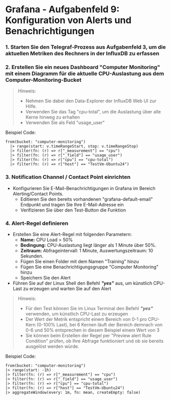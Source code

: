 # Grafana - Aufgabenfeld 9: Konfiguration von Alerts und Benachrichtigungen

### 1. Starten Sie den Telegraf-Prozess aus Aufgabenfeld 3, um die aktuellen Metriken des Rechners in der InfluxDB zu erfassen

### 2. Erstellen Sie ein neues Dashboard "Computer Monitoring" mit einem Diagramm für die aktuelle CPU-Auslastung aus dem Computer-Monitoring-Bucket

> Hinweis:
>  - Nehmen Sie dabei den Data-Explorer der InfluxDB Web UI zur Hilfe.
>  - Verwenden Sie das Tag "cpu-total", um die Auslastung über alle Kerne hinweg zu erhalten
>  - Verwenden Sie als Feld "usage_user"

Beispiel Code:

```flux
from(bucket: "computer-monitoring")
  |> range(start: v.timeRangeStart, stop: v.timeRangeStop)
  |> filter(fn: (r) => r["_measurement"] == "cpu")
  |> filter(fn: (r) => r["_field"] == "usage_user")
  |> filter(fn: (r) => r["cpu"] == "cpu-total")
  |> filter(fn: (r) => r["host"] == "TestVm-Ubuntu24")
```

### 3. **Notification Channel / Contact Point einrichten**
- Konfigurieren Sie E-Mail-Benachrichtigungen in Grafana im Bereich Alerting/Contact Points.
  - Editieren Sie den bereits vorhandenen "grafana-default-email" Endpunkt und tragen Sie Ihre E-Mail-Adresse ein
  - Verifizieren Sie über den Test-Button die Funktion

### 4. **Alert-Regel definieren**  
- Erstellen Sie eine Alert-Regel mit folgenden Parametern:  
  - **Name:** CPU Load > 50%
  - **Bedingung:** CPU-Auslastung liegt länger als 1 Minute über 50%.  
  - **Zeitraum:** Abfrageintervall: 1 Minute, Auswertungszeitraum: 10 Sekunden.
  - Fügen Sie einen Folder mit dem Namen "Training" hinzu
  - Fügen Sie eine Benachrichtigungsgruppe "Computer Monitoring" hinzu
  - Speichern Sie den Alert
- Führen Sie auf der Linux Shell den Befehl ***"yes"*** aus, um künstlich CPU-Last zu erzeugen und warten Sie auf den Alert

> Hinweis:
>  - Für den Test können Sie im Linux Terminal den Befehl ***"yes"*** verwenden, um künstlich CPU-Last zu erzeugen
>  - Der Wert der Metrik entspricht einem Bereich von 0-1 pro CPU-Kern (0-100% Last), bei 6 Kernen läuft der Bereich demnach von 0-6 und 50% entsprechen in diesem Beispiel einem Wert von 3
>  - Sie können beim Erstellen der Regel per "Preview alert Rule Condition" prüfen, ob Ihre Abfrage funktioniert und ob sie bereits ausgelöst werden würde.

Beispiel Code:
```flux
from(bucket: "computer-monitoring")
|> range(start: -1h)
|> filter(fn: (r) => r["_measurement"] == "cpu")
|> filter(fn: (r) => r["_field"] == "usage_user")
|> filter(fn: (r) => r["cpu"] == "cpu-total")
|> filter(fn: (r) => r["host"] == "TestVm-Ubuntu24")
|> aggregateWindow(every: 1m, fn: mean, createEmpty: false)
```
